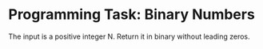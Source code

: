 # Programming Task: Binary Numbers  

  The input is a positive integer N. Return it in binary without leading zeros.
